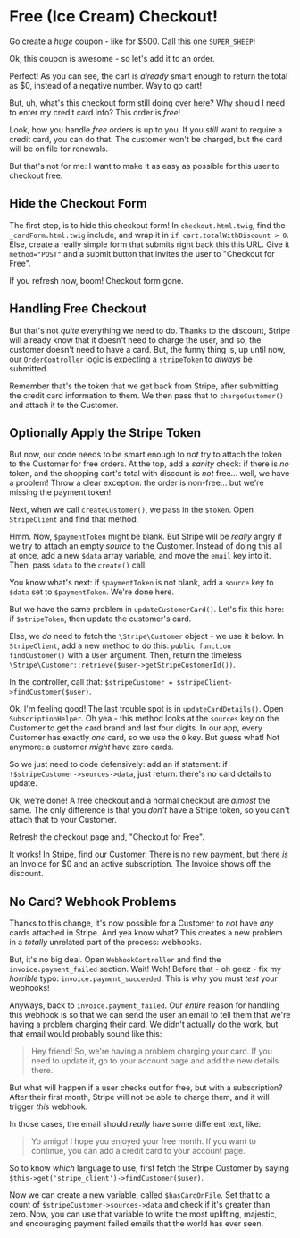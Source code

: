 # Free (Ice Cream) Checkout!

Go create a *huge* coupon - like for $500. Call this one `SUPER_SHEEP`!

Ok, this coupon is awesome - so let's add it to an order.

Perfect! As you can see, the cart is *already* smart enough to return the total
as $0, instead of a negative number. Way to go cart!

But, uh, what's this checkout form still doing over here? Why should I need to enter
my credit card info? This order is *free*!

Look, how you handle *free* orders is up to you. If you *still* want to require a
credit card, you can do that. The customer won't be charged, but the card will be
on file for renewals.

But that's not for me: I want to make it as easy as possible for this user to checkout
free.

## Hide the Checkout Form

The first step, is to hide this checkout form! In `checkout.html.twig`, find the
`_cardForm.html.twig` include, and wrap it in `if cart.totalWithDiscount > 0`. Else,
create a really simple form that submits right back this this URL. Give it
`method="POST"` and a submit button that invites the user to "Checkout for Free".

If you refresh now, boom! Checkout form gone.

## Handling Free Checkout

But that's not *quite* everything we need to do. Thanks to the discount, Stripe
will already know that it doesn't need to charge the user, and so, the customer
doesn't need to have a card. But, the funny thing is, up until now, our `OrderController`
logic is expecting a `stripeToken` to *always* be submitted. 

Remember that's the token that we get back from Stripe, after submitting the
credit card information to them. We then pass that to `chargeCustomer()` and attach
it to the Customer.

## Optionally Apply the Stripe Token

But now, our code needs to be smart enough to *not* try to attach the token to the
Customer for free orders. At the top, add a *sanity* check: if there is *no* token,
and the shopping cart's total with discount is *not* free... well, we have a problem!
Throw a clear exception: the order is non-free... but we're missing the payment token!

Next, when we call `createCustomer()`, we pass in the `$token`. Open `StripeClient`
and find that method. 

Hmm. Now, `$paymentToken` might be blank. But Stripe will be *really* angry if we
try to attach an empty *source* to the Customer. Instead of doing this all at once,
add a new `$data` array variable, and move the `email` key into it. Then, pass
`$data` to the `create()` call.

You know what's next: if `$paymentToken` is not blank, add a `source` key to
`$data` set to `$paymentToken`. We're done here.

But we have the same problem in `updateCustomerCard()`. Let's fix this here:
if `$stripeToken`, then update the customer's card.

Else, we *do* need to fetch the `\Stripe\Customer` object - we use it below.
In `StripeClient`, add a new method to do this: `public function findCustomer()`
with a `User` argument. Then, return the timeless
`\Stripe\Customer::retrieve($user->getStripeCustomerId())`.

In the controller, call that: `$stripeCustomer = $stripeClient->findCustomer($user)`.

Ok, I'm feeling good! The last trouble spot is in `updateCardDetails()`. Open
`SubscriptionHelper`. Oh yea - this method looks at the `sources` key on the Customer
to get the card brand and last four digits. In our app, every Customer has exactly
*one* card, so we use the `0` key. But guess what! Not anymore: a customer *might*
have zero cards.

So we just need to code defensively: add an if statement: if `!$stripeCustomer->sources->data`,
just return: there's no card details to update.

Ok, we're done! A free checkout and a normal checkout are *almost* the same. The only
difference is that you *don't* have a Stripe token, so you can't attach that to your
Customer.

Refresh the checkout page and, "Checkout for Free".

It works! In Stripe, find our Customer. There is no new payment, but there *is* an
Invoice for $0 and an active subscription. The Invoice shows off the discount.

## No Card? Webhook Problems

Thanks to this change, it's now possible for a Customer to *not* have *any* cards
attached in Stripe. And yea know what? This creates a new problem in a *totally*
unrelated part of the process: webhooks.

But, it's no big deal. Open `WebhookController` and find the `invoice.payment_failed`
section. Wait! Woh! Before that - oh geez - fix my *horrible* typo: `invoice.payment_succeeded`.
This is why you must *test* your webhooks!

Anyways, back to `invoice.payment_failed`. Our *entire* reason for handling this
webhook is so that we can send the user an email to tell them that we're having a
problem charging their card. We didn't actually do the work, but that email would
probably sound like this:

> Hey friend! So, we're having a problem charging your card. If you need to update
> it, go to your account page and add the new details there.

But what will happen if a user checks out for free, but with a subscription? After
their first month, Stripe will not be able to charge them, and it will trigger *this*
webhook.

In those cases, the email should *really* have some different text, like:

> Yo amigo! I hope you enjoyed your free month. If you want to continue,
> you can add a credit card to your account page.

So to know *which* language to use, first fetch the Stripe Customer by saying
`$this->get('stripe_client')->findCustomer($user)`.

Now we can create a new variable, called `$hasCardOnFile`. Set that to a count
of `$stripeCustomer->sources->data` and check if it's greater than zero. Now, you
can use that variable to write the most uplifting, majestic, and encouraging payment
failed emails that the world has ever seen.
